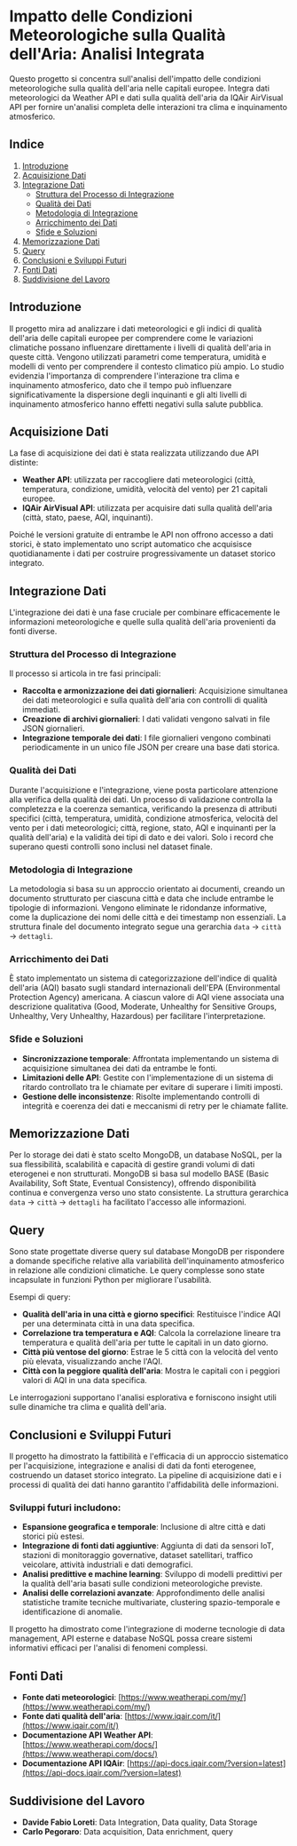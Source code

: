 # Impatto delle Condizioni Meteorologiche sulla Qualità dell'Aria: Analisi Integrata

Questo progetto si concentra sull'analisi dell'impatto delle condizioni meteorologiche sulla qualità dell'aria nelle capitali europee. Integra dati meteorologici da Weather API e dati sulla qualità dell'aria da IQAir AirVisual API per fornire un'analisi completa delle interazioni tra clima e inquinamento atmosferico.

## Indice

1.  [Introduzione](#introduzione)
2.  [Acquisizione Dati](#acquisizione-dati)
3.  [Integrazione Dati](#integrazione-dati)
    * [Struttura del Processo di Integrazione](#struttura-del-processo-di-integrazione)
    * [Qualità dei Dati](#qualità-dei-dati)
    * [Metodologia di Integrazione](#metodologia-di-integrazione)
    * [Arricchimento dei Dati](#arricchimento-dei-dati)
    * [Sfide e Soluzioni](#sfide-e-soluzioni)
4.  [Memorizzazione Dati](#memorizzazione-dati)
5.  [Query](#query)
6.  [Conclusioni e Sviluppi Futuri](#conclusioni-e-sviluppi-futuri)
7.  [Fonti Dati](#fonti-dati)
8.  [Suddivisione del Lavoro](#suddivisione-del-lavoro)

## Introduzione

Il progetto mira ad analizzare i dati meteorologici e gli indici di qualità dell'aria delle capitali europee per comprendere come le variazioni climatiche possano influenzare direttamente i livelli di qualità dell'aria in queste città. Vengono utilizzati parametri come temperatura, umidità e modelli di vento per comprendere il contesto climatico più ampio. Lo studio evidenzia l'importanza di comprendere l'interazione tra clima e inquinamento atmosferico, dato che il tempo può influenzare significativamente la dispersione degli inquinanti e gli alti livelli di inquinamento atmosferico hanno effetti negativi sulla salute pubblica.

## Acquisizione Dati

La fase di acquisizione dei dati è stata realizzata utilizzando due API distinte:

* **Weather API**: utilizzata per raccogliere dati meteorologici (città, temperatura, condizione, umidità, velocità del vento) per 21 capitali europee.
* **IQAir AirVisual API**: utilizzata per acquisire dati sulla qualità dell'aria (città, stato, paese, AQI, inquinanti).

Poiché le versioni gratuite di entrambe le API non offrono accesso a dati storici, è stato implementato uno script automatico che acquisisce quotidianamente i dati per costruire progressivamente un dataset storico integrato.

## Integrazione Dati

L'integrazione dei dati è una fase cruciale per combinare efficacemente le informazioni meteorologiche e quelle sulla qualità dell'aria provenienti da fonti diverse.

### Struttura del Processo di Integrazione

Il processo si articola in tre fasi principali:

* **Raccolta e armonizzazione dei dati giornalieri**: Acquisizione simultanea dei dati meteorologici e sulla qualità dell'aria con controlli di qualità immediati.
* **Creazione di archivi giornalieri**: I dati validati vengono salvati in file JSON giornalieri.
* **Integrazione temporale dei dati**: I file giornalieri vengono combinati periodicamente in un unico file JSON per creare una base dati storica.

### Qualità dei Dati

Durante l'acquisizione e l'integrazione, viene posta particolare attenzione alla verifica della qualità dei dati. Un processo di validazione controlla la completezza e la coerenza semantica, verificando la presenza di attributi specifici (città, temperatura, umidità, condizione atmosferica, velocità del vento per i dati meteorologici; città, regione, stato, AQI e inquinanti per la qualità dell'aria) e la validità dei tipi di dato e dei valori. Solo i record che superano questi controlli sono inclusi nel dataset finale.

### Metodologia di Integrazione

La metodologia si basa su un approccio orientato ai documenti, creando un documento strutturato per ciascuna città e data che include entrambe le tipologie di informazioni. Vengono eliminate le ridondanze informative, come la duplicazione dei nomi delle città e dei timestamp non essenziali. La struttura finale del documento integrato segue una gerarchia `data` → `città` → `dettagli`.

### Arricchimento dei Dati

È stato implementato un sistema di categorizzazione dell'indice di qualità dell'aria (AQI) basato sugli standard internazionali dell'EPA (Environmental Protection Agency) americana. A ciascun valore di AQI viene associata una descrizione qualitativa (Good, Moderate, Unhealthy for Sensitive Groups, Unhealthy, Very Unhealthy, Hazardous) per facilitare l'interpretazione.

### Sfide e Soluzioni

* **Sincronizzazione temporale**: Affrontata implementando un sistema di acquisizione simultanea dei dati da entrambe le fonti.
* **Limitazioni delle API**: Gestite con l'implementazione di un sistema di ritardo controllato tra le chiamate per evitare di superare i limiti imposti.
* **Gestione delle inconsistenze**: Risolte implementando controlli di integrità e coerenza dei dati e meccanismi di retry per le chiamate fallite.

## Memorizzazione Dati

Per lo storage dei dati è stato scelto MongoDB, un database NoSQL, per la sua flessibilità, scalabilità e capacità di gestire grandi volumi di dati eterogenei e non strutturati. MongoDB si basa sul modello BASE (Basic Availability, Soft State, Eventual Consistency), offrendo disponibilità continua e convergenza verso uno stato consistente. La struttura gerarchica `data` → `città` → `dettagli` ha facilitato l'accesso alle informazioni.

## Query

Sono state progettate diverse query sul database MongoDB per rispondere a domande specifiche relative alla variabilità dell'inquinamento atmosferico in relazione alle condizioni climatiche. Le query complesse sono state incapsulate in funzioni Python per migliorare l'usabilità.

Esempi di query:

* **Qualità dell'aria in una città e giorno specifici**: Restituisce l'indice AQI per una determinata città in una data specifica.
* **Correlazione tra temperatura e AQI**: Calcola la correlazione lineare tra temperatura e qualità dell'aria per tutte le capitali in un dato giorno.
* **Città più ventose del giorno**: Estrae le 5 città con la velocità del vento più elevata, visualizzando anche l'AQI.
* **Città con la peggiore qualità dell'aria**: Mostra le capitali con i peggiori valori di AQI in una data specifica.

Le interrogazioni supportano l'analisi esplorativa e forniscono insight utili sulle dinamiche tra clima e qualità dell'aria.

## Conclusioni e Sviluppi Futuri

Il progetto ha dimostrato la fattibilità e l'efficacia di un approccio sistematico per l'acquisizione, integrazione e analisi di dati da fonti eterogenee, costruendo un dataset storico integrato. La pipeline di acquisizione dati e i processi di qualità dei dati hanno garantito l'affidabilità delle informazioni.

### Sviluppi futuri includono:

* **Espansione geografica e temporale**: Inclusione di altre città e dati storici più estesi.
* **Integrazione di fonti dati aggiuntive**: Aggiunta di dati da sensori IoT, stazioni di monitoraggio governative, dataset satellitari, traffico veicolare, attività industriali e dati demografici.
* **Analisi predittive e machine learning**: Sviluppo di modelli predittivi per la qualità dell'aria basati sulle condizioni meteorologiche previste.
* **Analisi delle correlazioni avanzate**: Approfondimento delle analisi statistiche tramite tecniche multivariate, clustering spazio-temporale e identificazione di anomalie.

Il progetto ha dimostrato come l'integrazione di moderne tecnologie di data management, API esterne e database NoSQL possa creare sistemi informativi efficaci per l'analisi di fenomeni complessi.

## Fonti Dati

* **Fonte dati meteorologici**: [https://www.weatherapi.com/my/](https://www.weatherapi.com/my/)
* **Fonte dati qualità dell'aria**: [https://www.iqair.com/it/](https://www.iqair.com/it/)
* **Documentazione API Weather API**: [https://www.weatherapi.com/docs/](https://www.weatherapi.com/docs/)
* **Documentazione API IQAir**: [https://api-docs.iqair.com/?version=latest](https://api-docs.iqair.com/?version=latest)

## Suddivisione del Lavoro

* **Davide Fabio Loreti**: Data Integration, Data quality, Data Storage
* **Carlo Pegoraro**: Data acquisition, Data enrichment, query
